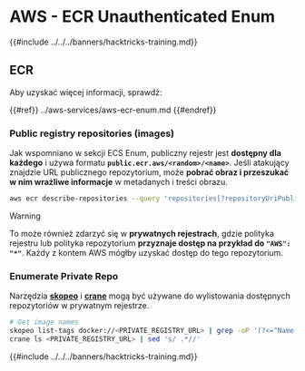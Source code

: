 # AWS - ECR Unauthenticated Enum

{{#include ../../../banners/hacktricks-training.md}}

## ECR

Aby uzyskać więcej informacji, sprawdź:

{{#ref}}
../aws-services/aws-ecr-enum.md
{{#endref}}

### Public registry repositories (images)

Jak wspomniano w sekcji ECS Enum, publiczny rejestr jest **dostępny dla każdego** i używa formatu **`public.ecr.aws/<random>/<name>`**. Jeśli atakujący znajdzie URL publicznego repozytorium, może **pobrać obraz i przeszukać w nim wrażliwe informacje** w metadanych i treści obrazu.
```bash
aws ecr describe-repositories --query 'repositories[?repositoryUriPublic == `true`].repositoryName' --output text
```
> [!WARNING]
> To może również zdarzyć się w **prywatnych rejestrach**, gdzie polityka rejestru lub polityka repozytorium **przyznaje dostęp na przykład do `"AWS": "*"`**. Każdy z kontem AWS mógłby uzyskać dostęp do tego repozytorium.

### Enumerate Private Repo

Narzędzia [**skopeo**](https://github.com/containers/skopeo) i [**crane**](https://github.com/google/go-containerregistry/blob/main/cmd/crane/doc/crane.md) mogą być używane do wylistowania dostępnych repozytoriów w prywatnym rejestrze.
```bash
# Get image names
skopeo list-tags docker://<PRIVATE_REGISTRY_URL> | grep -oP '(?<=^Name: ).+'
crane ls <PRIVATE_REGISTRY_URL> | sed 's/ .*//'
```
{{#include ../../../banners/hacktricks-training.md}}
